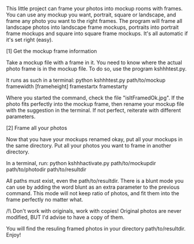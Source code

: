 This little project can frame your photos into mockup rooms with frames.
You can use any mockup you want, portrait, square or landscape, and frame any photo you want to the right frames.
The program will frame all landscape photos into landscape frame mockups, portraits into portrait frame mockups and square into square frame mockups.
It's all automatic if it's set right (easy).


[1] Get the mockup frame information

Take a mockup file with a frame in it. You need to know where the actual photo frame is in the mockup file.
To do so, use the program kshhhtest.py.

It runs as such in a terminal:
  python kshhhtest.py path/to/mockup framewidth [frameheight] framestartx framestarty

Where you started the command, check the file "isItFramedOk.jpg".
If the photo fits perfectly into the mockup frame, then rename your mockup file with the suggestion in the terminal.
If not perfect, reiterate with different parameters.


[2] Frame all your photos

Now that you have your mockups renamed okay, put all your mockups in the same directory.
Put all your photos you want to frame in another directory.

In a terminal, run:
  python kshhhactivate.py path/to/mockupdir path/to/photodir path/to/resultdir

All paths must exist, even the path/to/resultdir. There is a blunt mode you can use by adding the word blunt as an extra parameter to the previous command. This mode will not keep ratio of photos, and fit them into the frame perfectly no matter what.


/!\ Don't work with originals, work with copies! Original photos are never modified, BUT I'd advise to have a copy of them.

You will find the resuling framed photos in your directory path/to/resultdir.
Enjoy!
